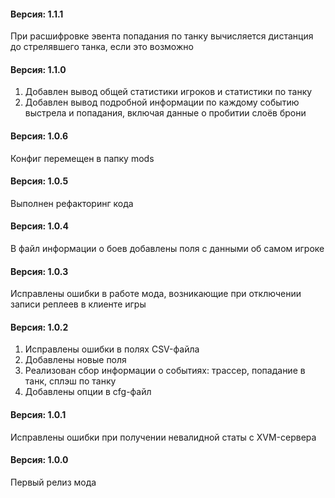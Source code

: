 ﻿#### Версия: 1.1.1
При расшифровке эвента попадания по танку вычисляется дистанция до стрелявшего танка, если это возможно

#### Версия: 1.1.0
1. Добавлен вывод общей статистики игроков и статистики по танку
2. Добавлен вывод подробной информации по каждому событию выстрела и попадания, включая данные о пробитии слоёв брони

#### Версия: 1.0.6
Конфиг перемещен в папку mods

#### Версия: 1.0.5
Выполнен рефакторинг кода

#### Версия: 1.0.4
В файл информации о боев добавлены поля с данными об самом игроке

#### Версия: 1.0.3
Исправлены ошибки в работе мода, возникающие при отключении записи реплеев в клиенте игры

#### Версия: 1.0.2
1. Исправлены ошибки в полях CSV-файла
2. Добавлены новые поля
3. Реализован сбор информации о событиях: трассер, попадание в танк, сплэш по танку
4. Добавлены опции в cfg-файл

#### Версия: 1.0.1
Исправлены ошибки при получении невалидной статы с XVM-сервера

#### Версия: 1.0.0
Первый релиз мода